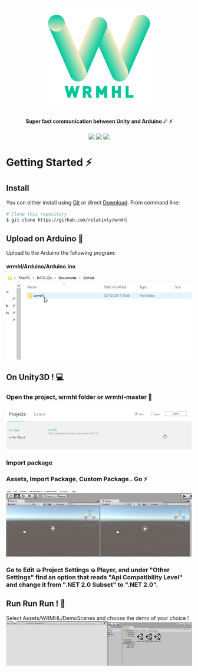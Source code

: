 <h1 align="center">
  <br>
  <a href="https://github.com/relativty/wrmhl"><img src="/img/wrmhl.png" width="300"></a>
</h1>

<h4 align="center">Super fast communication between Unity and Arduino ☄ ⚡️
</h4>

<p align="center">
  <img src="https://img.shields.io/github/license/relativty/wrmhl.svg">
  <img src="https://img.shields.io/github/stars/relativty/wrmhl.svg">
  <img src="https://img.shields.io/github/issues/relativty/wrmhl.svg">
</p>

# Getting Started ⚡️
## Install
You can either install using [Git](https://git-scm.com/) or direct [Download](https://github.com/relativty/wrmhl/archive/master.zip). From command line:

```bash
# Clone this repository
$ git clone https://github.com/relativty/wrmhl
```

## Upload on Arduino 🤖
Upload to the Arduino the following program:
#### wrmhl/Arduino/Arduino.ino
<img src="/img/arduino-upload.gif">

## On Unity3D ! 💻
### Open the project, wrmhl folder or wrmhl-master 🌈
<img src="/img/unity-open.gif">

### Import package
### Assets, Import Package, Custom Package.. Go ⚡️
<img src="/img/unity-package.gif">

### Go to Edit ➭ Project Settings ➭ Player, and under "Other Settings" find an option that reads "Api Compatibility Level" and change it from ".NET 2.0 Subset" to ".NET 2.0".

## Run Run Run ! 🚗
Select Assets/WRMHL/DemoScenes and choose the demo of your choice !
<img src="/img/unity-play.gif">
